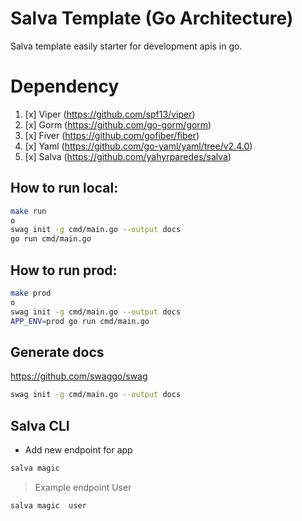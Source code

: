 # Salva Template (Go Architecture)

Salva template easily starter for development apis in go. 

# Dependency

1. [x] Viper (https://github.com/spf13/viper)
2. [x] Gorm (https://github.com/go-gorm/gorm)
3. [x] Fiver (https://github.com/gofiber/fiber)
4. [x] Yaml (https://github.com/go-yaml/yaml/tree/v2.4.0)
5. [x] Salva (https://github.com/yahyrparedes/salva)


## How to run local:

```bash
make run
o
swag init -g cmd/main.go --output docs
go run cmd/main.go
```

## How to run prod:

```bash
make prod
o
swag init -g cmd/main.go --output docs
APP_ENV=prod go run cmd/main.go
```



## Generate docs 
https://github.com/swaggo/swag

```bash
swag init -g cmd/main.go --output docs
```


## Salva CLI

- Add new endpoint for app 
```bash
salva magic 
```


> Example endpoint User
```bash
salva magic  user
```

